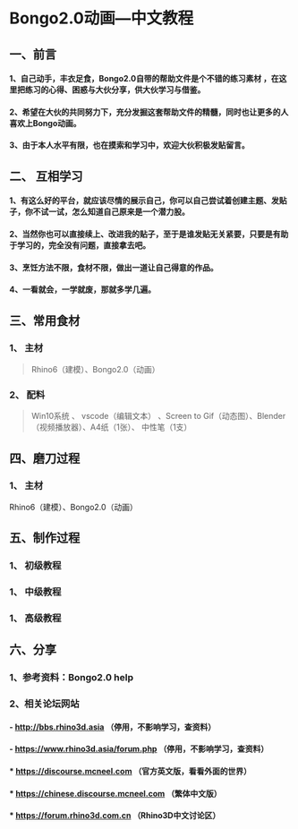 
#  Bongo2.0动画—中文教程

## 一、前言
#### 1、自己动手，丰衣足食，Bongo2.0自带的帮助文件是个不错的练习素材 ，在这里把练习的心得、困惑与大伙分享，供大伙学习与借鉴。
#### 2、希望在大伙的共同努力下，充分发掘这套帮助文件的精髓，同时也让更多的人喜欢上Bongo动画。
#### 3、由于本人水平有限，也在摸索和学习中，欢迎大伙积极发贴留言。

## 二、 互相学习
#### 1、有这么好的平台，就应该尽情的展示自己，你可以自己尝试着创建主题、发贴子，你不试一试，怎么知道自己原来是一个潜力股。
#### 2、当然你也可以直接续上、改进我的贴子，至于是谁发贴无关紧要，只要是有助于学习的，完全没有问题，直接拿去吧。
#### 3、烹饪方法不限，食材不限，做出一道让自己得意的作品。
#### 4、一看就会，一学就废，那就多学几遍。

## 三、常用食材 
### 1、  主材
> Rhino6（建模）、Bongo2.0（动画）

### 2、 配料
> Win10系统 、 vscode（编辑文本） 、Screen to Gif（动态图）、Blender（视频播放器）、A4纸（1张）、 中性笔（1支） 
 
## 四、磨刀过程 
### 1、  主材
Rhino6（建模）、Bongo2.0（动画）

## 五、制作过程 
### 1、 初级教程
### 1、 中级教程
### 1、 高级教程


## 六、分享
### 1、参考资料：Bongo2.0 help
### 2、相关论坛网站
#### - http://bbs.rhino3d.asia （停用，不影响学习，查资料）
#### - https://www.rhino3d.asia/forum.php （停用，不影响学习，查资料）
#### * https://discourse.mcneel.com （官方英文版，看看外面的世界）
#### * https://chinese.discourse.mcneel.com （繁体中文版）
#### * https://forum.rhino3d.com.cn     （Rhino3D中文讨论区）
